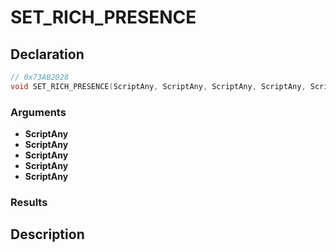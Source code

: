 # SET_RICH_PRESENCE

## Declaration
```cpp
// 0x73AB2028
void SET_RICH_PRESENCE(ScriptAny, ScriptAny, ScriptAny, ScriptAny, ScriptAny);
```

### Arguments
- **ScriptAny**
- **ScriptAny**
- **ScriptAny**
- **ScriptAny**
- **ScriptAny**

### Results

## Description

